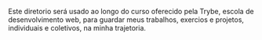 Este diretorio será usado ao longo do curso oferecido pela Trybe, escola de desenvolvimento web, para guardar meus trabalhos, exercios e projetos, individuais e coletivos, na minha trajetoria.
